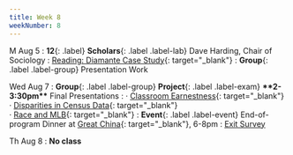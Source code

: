 ```yaml
---
title: Week 8
weekNumber: 8
---
```


M Aug 5
: **12**{: .label} **Scholars**{: .label .label-lab} Dave Harding, Chair of Sociology
: [Reading: Diamante Case Study](https://drive.google.com/drive/folders/1D6YhPsApxUp9Xnl8IXgPp6lbd4gYSx8N?usp=sharing){: target="\_blank"}
: **Group**{: .label .label-group} Presentation Work

Wed Aug 7
: **Group**{: .label .label-group} **Project**{: .label .label-exam} **\*\*2-3:30pm\*\*** Final Presentations
: &#183; [Classroom Earnestness](https://docs.google.com/presentation/d/183p0_y4v3nrfSDEFlkG9M9rm0cXTaBlDPycPQBxCI-w/edit?usp=drive_link){: target="\_blank"}
<br/> &#183; [Disparities in Census Data](https://docs.google.com/presentation/d/1ts_3wbr69rlM16o47Tm4Eb-95a5frAXL/edit?usp=drive_link&ouid=113745915748997113650&rtpof=true&sd=true){: target="\_blank"}
<br/> &#183; [Race and MLB](https://docs.google.com/presentation/d/1RzheujCVh1OWUhdx2OhlQtdgAU5SztbS/edit?usp=drive_link&ouid=113745915748997113650&rtpof=true&sd=true){: target="\_blank"}
: **Event**{: .label .label-event} End-of-program Dinner at [Great China](https://goo.gl/maps/hgT23EFyGuohXnLM7){: target="\_blank"}, 6-8pm
: [Exit Survey](https://docs.google.com/forms/d/e/1FAIpQLSfd3YhaFIpssWJXmFdXrTI2zNHum6HB1AcXiXWHB09uDnDqZw/viewform?usp=sf_link)

Th Aug 8
: **No class**
